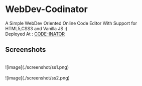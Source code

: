 # WebDev-Codinator
A Simple WebDev Oriented Online Code Editor With Support for HTML5,CSS3 and Vanilla JS :)
</br>
Deployed At : [CODE-INATOR](https://codinator.netlify.app/)
## Screenshots
<br>
![image](./screenshot/ss1.png)

<br>
<br>
![image](./screenshot/ss2.png)



